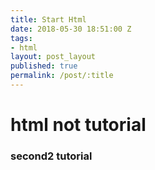 ```yaml
---
title: Start Html
date: 2018-05-30 18:51:00 Z
tags:
- html
layout: post_layout
published: true
permalink: /post/:title
---
```


# html not tutorial
### second2 tutorial
